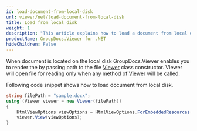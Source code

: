 ```yaml
---
id: load-document-from-local-disk
url: viewer/net/load-document-from-local-disk
title: Load from local disk
weight: 1
description: "This article explains how to load a document from local disk with GroupDocs.Viewer within your .NET applications."
productName: GroupDocs.Viewer for .NET
hideChildren: False
---
```

When document is located on the local disk GroupDocs.Viewer enables you to render the by passing path to the file [Viewer](https://apireference.groupdocs.com/net/viewer/groupdocs.viewer/viewer) class constructor. Viewer will open file for reading only when any method of [Viewer](https://apireference.groupdocs.com/net/viewer/groupdocs.viewer/viewer) will be called.

Following code snippet shows how to load document from local disk.

```csharp
string filePath = "sample.docx";
using (Viewer viewer = new Viewer(filePath)) 
{
    HtmlViewOptions viewOptions = HtmlViewOptions.ForEmbeddedResources();
    viewer.View(viewOptions);
}         
```
